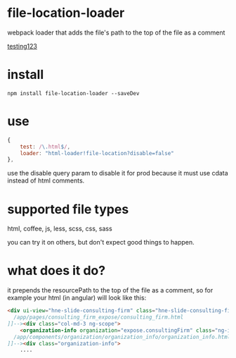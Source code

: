 # file-location-loader
webpack loader that adds the file's path to the top of the file as a comment

[testing123](https://www.google.com/search?q=testikng&sca_esv=577219809&sxsrf=AM9HkKmIBCtMEbJtqngedNbS4WIlIOMYlg%3A1698427531109&source=hp&ei=i_I7ZauxA4vdptQPtuu3-A0&iflsig=AO6bgOgAAAAAZTwAm1mikFGxhPZJ5Hs20NoCKS00bHp2&ved=0ahUKEwjroqnN35aCAxWLrokEHbb1Dd8Q4dUDCAw&uact=5&oq=testikng&gs_lp=Egdnd3Mtd2l6Igh0ZXN0aWtuZzIKEAAYgAQYsQMYCjIHEAAYgAQYCjITEC4YgAQYsQMYgwEYxwEY0QMYCjIKEAAYgAQYsQMYCjIHEAAYgAQYCjINEAAYgAQYsQMYgwEYCjIHEAAYgAQYCjINEAAYgAQYsQMYgwEYCjIHEAAYgAQYCjIKEAAYgAQYsQMYCkiLBlAAWPwEcAB4AJABAZgB_gKgAeAIqgEHMy40LjAuMbgBA8gBAPgBAcICBxAjGIoFGCfCAg4QABiKBRixAxiDARiRAsICCBAAGIoFGJECwgIOEC4YgAQYsQMYxwEY0QPCAhEQLhiABBixAxiDARjHARjRA8ICCBAAGIAEGLEDwgIIEC4YgAQY1ALCAgsQLhiABBixAxiDAcICFBAuGIoFGLEDGIMBGMcBGNEDGJECwgILEAAYgAQYsQMYgwHCAgsQLhiDARixAxiABMICCBAuGIAEGLEDwgIIEC4YsQMYgATCAgsQABiKBRixAxiRAsICBRAAGIAE&sclient=gws-wiz)

# install

`npm install file-location-loader --saveDev`

# use

```js
{
    test: /\.html$/,
    loader: "html-loader!file-location?disable=false"
},
```

use the disable query param to disable it for prod because it must use cdata instead of html comments.

# supported file types

html, coffee, js, less, scss, css, sass

you can try it on others, but don't expect good things to happen.

# what does it do?

it prepends the resourcePath to the top of the file as a comment, so for example your html (in angular) will look like this:

```html
<div ui-view="hne-slide-consulting-firm" class="hne-slide-consulting-firm ng-scope"><!--[CDATA[
  /app/pages/consulting_firm_expose/consulting_firm.html
]]--><div class="col-md-3 ng-scope">
    <organization-info organization="expose.consultingFirm" class="ng-isolate-scope"><!--[CDATA[
  /app/components/organization/organization_info/organization_info.html
]]--><div class="organization-info">
    ....
```
